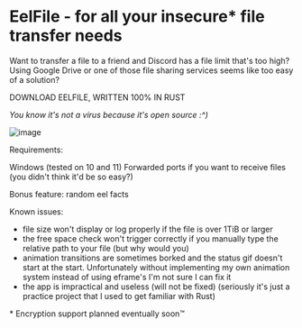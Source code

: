 # EelFile - for all your insecure* file transfer needs

Want to transfer a file to a friend and Discord has a file limit that's too high? Using Google Drive or one of those file sharing services seems like too easy of a solution?

DOWNLOAD EELFILE, WRITTEN 100% IN RUST

*You know it's not a virus because it's open source :^)*

![image](https://github.com/user-attachments/assets/8ad22a75-a0b7-405b-a852-45a2d8e089f7)

Requirements:

Windows (tested on 10 and 11)
Forwarded ports if you want to receive files (you didn't think it'd be so easy?)

Bonus feature: random eel facts

Known issues:

- file size won't display or log properly if the file is over 1TiB or larger
- the free space check won't trigger correctly if you manually type the relative path to your file (but why would you)
- animation transitions are sometimes borked and the status gif doesn't start at the start. Unfortunately without implementing my own animation system instead of using eframe's I'm not sure I can fix it
- the app is impractical and useless (will not be fixed) (seriously it's just a practice project that I used to get familiar with Rust)

\* Encryption support planned eventually soon™
